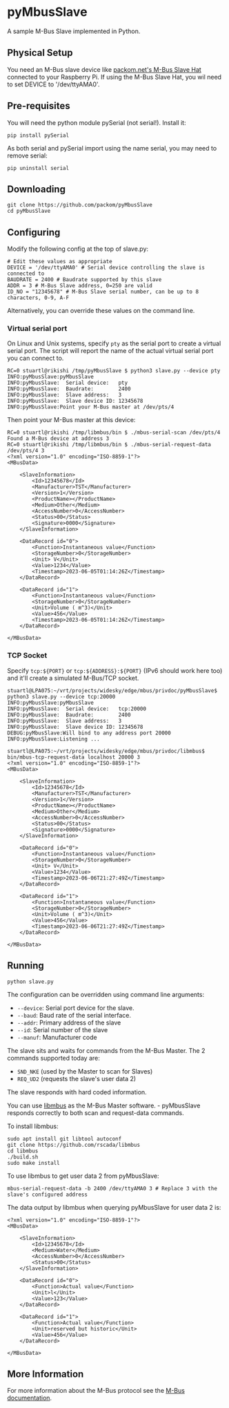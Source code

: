 # pyMbusSlave

A sample M-Bus Slave implemented in Python.

## Physical Setup

You need an M-Bus slave device like [packom.net's M-Bus Slave Hat](https://www.packom.net/m-bus-slave-hat/) connected to your Raspberry Pi.  If using the M-Bus Slave Hat, you wil need to set DEVICE to '/dev/ttyAMA0'.

## Pre-requisites

You will need the python module pySerial (not serial!).  Install it:

```
pip install pySerial
```

As both serial and pySerial import using the name serial, you may need to remove serial:

```
pip uninstall serial
```

## Downloading

```
git clone https://github.com/packom/pyMbusSlave
cd pyMbusSlave
```

## Configuring

Modify the following config at the top of slave.py:

```
# Edit these values as appropriate
DEVICE = '/dev/ttyAMA0' # Serial device controlling the slave is connected to
BAUDRATE = 2400 # Baudrate supported by this slave
ADDR = 3 # M-Bus Slave address, 0=250 are valid
ID_NO = "12345678" # M-Bus Slave serial number, can be up to 8 characters, 0-9, A-F
```

Alternatively, you can override these values on the command line.

### Virtual serial port

On Linux and Unix systems, specify `pty` as the serial port to create a
virtual serial port.  The script will report the name of the actual virtual
serial port you can connect to.

```
RC=0 stuartl@rikishi /tmp/pyMbusSlave $ python3 slave.py --device pty
INFO:pyMbusSlave:pyMbusSlave
INFO:pyMbusSlave:  Serial device:   pty
INFO:pyMbusSlave:  Baudrate:        2400
INFO:pyMbusSlave:  Slave address:   3
INFO:pyMbusSlave:  Slave device ID: 12345678
INFO:pyMbusSlave:Point your M-Bus master at /dev/pts/4
```

Then point your M-Bus master at this device:

```
RC=0 stuartl@rikishi /tmp/libmbus/bin $ ./mbus-serial-scan /dev/pts/4
Found a M-Bus device at address 3
RC=0 stuartl@rikishi /tmp/libmbus/bin $ ./mbus-serial-request-data /dev/pts/4 3
<?xml version="1.0" encoding="ISO-8859-1"?>
<MBusData>

    <SlaveInformation>
        <Id>12345678</Id>
        <Manufacturer>TST</Manufacturer>
        <Version>1</Version>
        <ProductName></ProductName>
        <Medium>Other</Medium>
        <AccessNumber>0</AccessNumber>
        <Status>00</Status>
        <Signature>0000</Signature>
    </SlaveInformation>

    <DataRecord id="0">
        <Function>Instantaneous value</Function>
        <StorageNumber>0</StorageNumber>
        <Unit> V</Unit>
        <Value>1234</Value>
        <Timestamp>2023-06-05T01:14:26Z</Timestamp>
    </DataRecord>

    <DataRecord id="1">
        <Function>Instantaneous value</Function>
        <StorageNumber>0</StorageNumber>
        <Unit>Volume ( m^3)</Unit>
        <Value>456</Value>
        <Timestamp>2023-06-05T01:14:26Z</Timestamp>
    </DataRecord>

</MBusData>
```

### TCP Socket

Specify `tcp:${PORT}` or `tcp:${ADDRESS}:${PORT}` (IPv6 should work here too)
and it'll create a simulated M-Bus/TCP socket.

```
stuartl@LPA075:~/vrt/projects/widesky/edge/mbus/privdoc/pyMbusSlave$ python3 slave.py --device tcp:20000
INFO:pyMbusSlave:pyMbusSlave
INFO:pyMbusSlave:  Serial device:   tcp:20000
INFO:pyMbusSlave:  Baudrate:        2400
INFO:pyMbusSlave:  Slave address:   3
INFO:pyMbusSlave:  Slave device ID: 12345678
DEBUG:pyMbusSlave:Will bind to any address port 20000
INFO:pyMbusSlave:Listening ...
```

```
stuartl@LPA075:~/vrt/projects/widesky/edge/mbus/privdoc/libmbus$ bin/mbus-tcp-request-data localhost 20000 3
<?xml version="1.0" encoding="ISO-8859-1"?>
<MBusData>

    <SlaveInformation>
        <Id>12345678</Id>
        <Manufacturer>TST</Manufacturer>
        <Version>1</Version>
        <ProductName></ProductName>
        <Medium>Other</Medium>
        <AccessNumber>0</AccessNumber>
        <Status>00</Status>
        <Signature>0000</Signature>
    </SlaveInformation>

    <DataRecord id="0">
        <Function>Instantaneous value</Function>
        <StorageNumber>0</StorageNumber>
        <Unit> V</Unit>
        <Value>1234</Value>
        <Timestamp>2023-06-06T21:27:49Z</Timestamp>
    </DataRecord>

    <DataRecord id="1">
        <Function>Instantaneous value</Function>
        <StorageNumber>0</StorageNumber>
        <Unit>Volume ( m^3)</Unit>
        <Value>456</Value>
        <Timestamp>2023-06-06T21:27:49Z</Timestamp>
    </DataRecord>

</MBusData>
```

## Running

```
python slave.py
```

The configuration can be overridden using command line arguments:

* `--device`: Serial port device for the slave.
* `--baud`: Baud rate of the serial interface.
* `--addr`: Primary address of the slave
* `--id`: Serial number of the slave
* `--manuf`: Manufacturer code

The slave sits and waits for commands from the M-Bus Master.  The 2 commands supported today are:
* `SND_NKE` (used by the Master to scan for Slaves)
* `REQ_UD2` (requests the slave's user data 2)

The slave responds with hard coded information.

You can use [libmbus](https://github.com/rscada/libmbus) as the M-Bus Master software. - pyMbusSlave responds correctly to both scan and request-data commands. 

To install libmbus:

```
sudo apt install git libtool autoconf
git clone https://github.com/rscada/libmbus
cd libmbus
./build.sh
sudo make install
```

To use libmbus to get user data 2 from pyMbusSlave:

```
mbus-serial-request-data -b 2400 /dev/ttyAMA0 3 # Replace 3 with the slave's configured address

```

The data output by libmbus when querying pyMbusSlave for user data 2 is:

```
<?xml version="1.0" encoding="ISO-8859-1"?>
<MBusData>

    <SlaveInformation>
        <Id>12345678</Id>
        <Medium>Water</Medium>
        <AccessNumber>0</AccessNumber>
        <Status>00</Status>
    </SlaveInformation>

    <DataRecord id="0">
        <Function>Actual value</Function>
        <Unit>l</Unit>
        <Value>123</Value>
    </DataRecord>

    <DataRecord id="1">
        <Function>Actual value</Function>
        <Unit>reserved but historic</Unit>
        <Value>456</Value>
    </DataRecord>

</MBusData>
```

## More Information

For more information about the M-Bus protocol see the [M-Bus documentation](https://m-bus.com/documentation).

